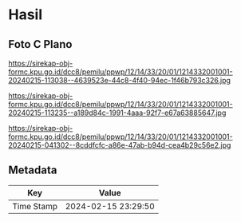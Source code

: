 # Hasil

## Foto C Plano

https://sirekap-obj-formc.kpu.go.id/dcc8/pemilu/ppwp/12/14/33/20/01/1214332001001-20240215-113038--4639523e-44c8-4f40-94ec-1f46b793c326.jpg

https://sirekap-obj-formc.kpu.go.id/dcc8/pemilu/ppwp/12/14/33/20/01/1214332001001-20240215-113235--a189d84c-1991-4aaa-92f7-e67a63885647.jpg

https://sirekap-obj-formc.kpu.go.id/dcc8/pemilu/ppwp/12/14/33/20/01/1214332001001-20240215-041302--8cddfcfc-a86e-47ab-b94d-cea4b29c56e2.jpg


## Metadata

| Key        | Value               |
| ---------- | ------------------- |
| Time Stamp | 2024-02-15 23:29:50 |



